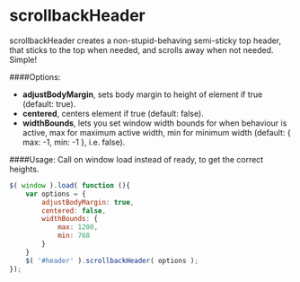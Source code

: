 scrollbackHeader
================

scrollbackHeader creates a non-stupid-behaving semi-sticky top header, that sticks 
to the top when needed, and scrolls away when not needed. Simple!

####Options:
* **adjustBodyMargin**, sets body margin to height of element if true (default: true).
* **centered**, centers element if true (default: false).
* **widthBounds**, lets you set window width bounds for when behaviour is active, max for 
maximum active width, min for minimum width (default: { max: -1, min: -1 }, i.e. false).

####Usage:
Call on window load instead of ready, to get the correct heights.
``` JavaScript
$( window ).load( function (){
	var options = {
		adjustBodyMargin: true, 
		centered: false,
		widthBounds: {
			max: 1200,
			min: 768
		}
    }
	$( '#header' ).scrollbackHeader( options );
});
```
